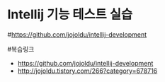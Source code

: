 Intellij 기능 테스트 실습
========

#https://github.com/jojoldu/intellij-development

#복습링크
+ https://github.com/jojoldu/intellij-development
+ http://jojoldu.tistory.com/266?category=678716